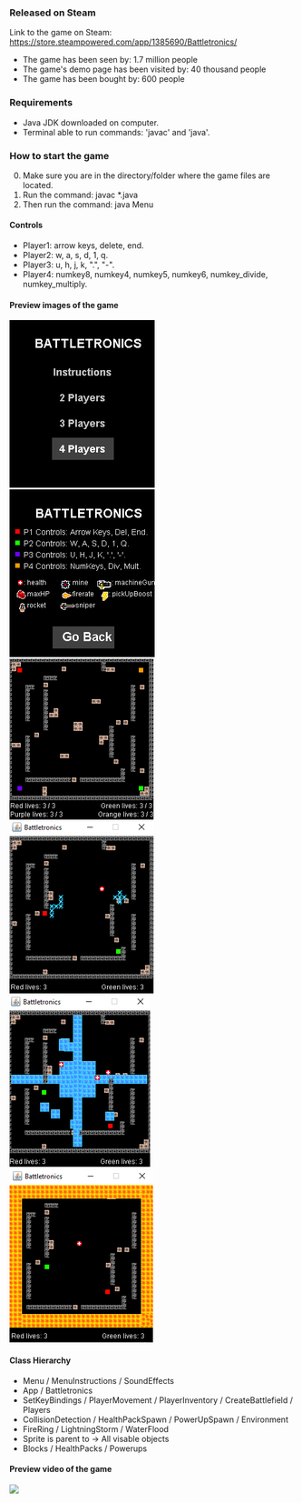 ### Released on Steam
Link to the game on Steam: https://store.steampowered.com/app/1385690/Battletronics/

* The game has been seen by: 1.7 million people
* The game's demo page has been visited by: 40 thousand people
* The game has been bought by: 600 people

### Requirements

- Java JDK downloaded on computer.
- Terminal able to run commands: 'javac' and 'java'.

### How to start the game

0. Make sure you are in the directory/folder where the game files are located.
1. Run the command: javac \*.java
2. Then run the command: java Menu

#### Controls

- Player1: arrow keys, delete, end.
- Player2: w, a, s, d, 1, q.
- Player3: u, h, j, k, ".", "-".
- Player4: numkey8, numkey4, numkey5, numkey6, numkey_divide, numkey_multiply.

#### Preview images of the game

![Image of playing board](readmeImages/img7.png) ![Image of playing board](readmeImages/img6.png) ![Image of playing board](readmeImages/img5.png) ![Image of playing board](readmeImages/img1.png) ![Image of playing board](readmeImages/img2.png) ![Image of playing board](readmeImages/img3.png)

#### Class Hierarchy

- Menu / MenuInstructions / SoundEffects
- App / Battletronics
- SetKeyBindings / PlayerMovement / PlayerInventory / CreateBattlefield / Players
- CollisionDetection / HealthPackSpawn / PowerUpSpawn / Environment
- FireRing / LightningStorm / WaterFlood
- Sprite is parent to -> All visable objects
- Blocks / HealthPacks / Powerups

#### Preview video of the game
![](readmeImages/previewVid.gif)
